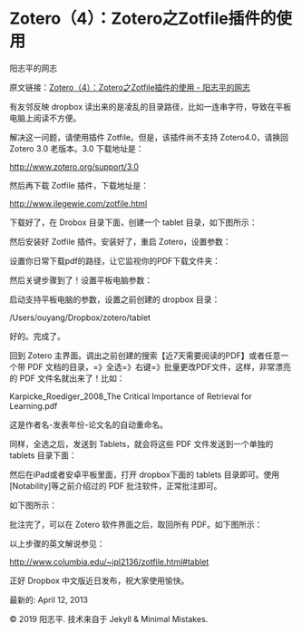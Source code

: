 # Zotero（4）：Zotero之Zotfile插件的使用

阳志平的网志

原文链接：[Zotero（4）：Zotero之Zotfile插件的使用 - 阳志平的网志](https://www.yangzhiping.com/tech/zotero4.html)

有友邻反映 dropbox 读出来的是凌乱的目录路径，比如一连串字符，导致在平板电脑上阅读不方便。

解决这一问题，请使用插件 Zotfile。但是，该插件尚不支持 Zotero4.0，请换回 Zotero 3.0 老版本。3.0 下载地址是：

http://www.zotero.org/support/3.0

然后再下载 Zotfile 插件，下载地址是：

http://www.jlegewie.com/zotfile.html

下载好了，在 Drobox 目录下面，创建一个 tablet 目录，如下图所示：

然后安装好 Zotfile 插件。安装好了，重启 Zotero，设置参数：

设置你日常下载pdf的路径，让它监视你的PDF下载文件夹：

然后关键步骤到了！设置平板电脑参数：

启动支持平板电脑的参数，设置之前创建的 dropbox 目录：

/Users/ouyang/Dropbox/zotero/tablet

好的。完成了。

回到 Zotero 主界面。调出之前创建的搜索【近7天需要阅读的PDF】或者任意一个带 PDF 文档的目录，=》全选=》右键=》批量更改PDF文件，这样，非常漂亮的 PDF 文件名就出来了！比如：

Karpicke_Roediger_2008_The Critical Importance of Retrieval for Learning.pdf

这是作者名-发表年份-论文名的自动重命名。

同样，全选之后，发送到 Tablets，就会将这些 PDF 文件发送到一个单独的 tablets 目录下面：

然后在iPad或者安卓平板里面，打开 dropbox下面的 tablets 目录即可。使用[Notability]等之前介绍过的 PDF 批注软件，正常批注即可。

如下图所示：

批注完了，可以在 Zotero 软件界面之后，取回所有 PDF。如下图所示：

以上步骤的英文解说参见：

http://www.columbia.edu/~jpl2136/zotfile.html#tablet

正好 Dropbox 中文版近日发布，祝大家使用愉快。

最新的: April 12, 2013

© 2019 阳志平. 技术来自于 Jekyll & Minimal Mistakes.
